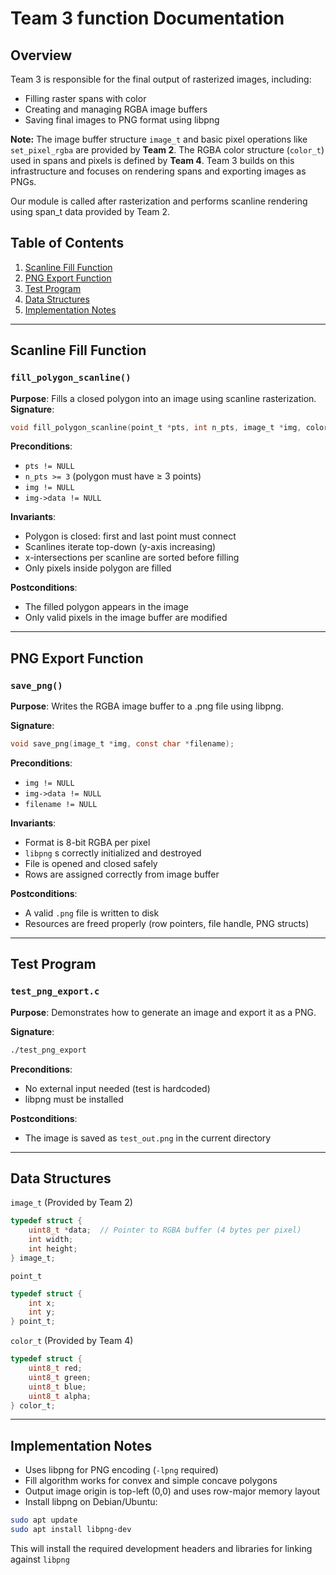 # Team 3 function Documentation

## Overview
Team 3 is responsible for the final output of rasterized images, including:
- Filling raster spans with color
- Creating and managing RGBA image buffers
- Saving final images to PNG format using libpng

**Note:** The image buffer structure `image_t` and basic pixel operations like `set_pixel_rgba` are provided by **Team 2**. The RGBA color structure (`color_t`) used in spans and pixels is defined by **Team 4**. 
Team 3 builds on this infrastructure and focuses on rendering spans and exporting images as PNGs.

Our module is called after rasterization and performs scanline rendering using span_t data provided by Team 2.

## Table of Contents
1. [Scanline Fill Function](#scanline-fill-function)
2. [PNG Export Function](#png-export-function)
3. [Test Program](#test-program)
4. [Data Structures](#data-structures)
5. [Implementation Notes](#implementation-notes)

---

## Scanline Fill Function

### `fill_polygon_scanline()`

**Purpose**: Fills a closed polygon into an image using scanline rasterization.
**Signature**:
```c
void fill_polygon_scanline(point_t *pts, int n_pts, image_t *img, color_t fill);;
```

**Preconditions**:
- `pts != NULL`
- `n_pts >= 3` (polygon must have ≥ 3 points)
- `img != NULL` 
- `img->data != NULL`

**Invariants**:
- Polygon is closed: first and last point must connect
- Scanlines iterate top-down (y-axis increasing)
- x-intersections per scanline are sorted before filling
- Only pixels inside polygon are filled

**Postconditions**:
- The filled polygon appears in the image
- Only valid pixels in the image buffer are modified

---

## PNG Export Function

### `save_png()`

**Purpose**: Writes the RGBA image buffer to a .png file using libpng.

**Signature**:
```c
void save_png(image_t *img, const char *filename);
```

**Preconditions**:
- `img != NULL`
- `img->data != NULL`
- `filename != NULL`

**Invariants**:
- Format is 8-bit RGBA per pixel
- `libpng` s correctly initialized and destroyed
- File is opened and closed safely
- Rows are assigned correctly from image buffer

**Postconditions**:
- A valid `.png` file is written to disk
- Resources are freed properly (row pointers, file handle, PNG structs)

---

## Test Program

### `test_png_export.c`

**Purpose**: Demonstrates how to generate an image and export it as a PNG.

**Signature**:
```bash
./test_png_export
```

**Preconditions**:
- No external input needed (test is hardcoded)
- libpng must be installed

**Postconditions**:
- The image is saved as `test_out.png` in the current directory
---

## Data Structures

`image_t` (Provided by Team 2)
```c
typedef struct {
    uint8_t *data;  // Pointer to RGBA buffer (4 bytes per pixel)
    int width;
    int height;
} image_t;
```

`point_t`
```c
typedef struct {
    int x;
    int y;
} point_t;
```

`color_t` (Provided by Team 4)
```c
typedef struct {
    uint8_t red;
    uint8_t green;
    uint8_t blue;
    uint8_t alpha;
} color_t;
```

---

## Implementation Notes

- Uses libpng for PNG encoding (`-lpng` required)
- Fill algorithm works for convex and simple concave polygons
- Output image origin is top-left (0,0) and uses row-major memory layout
- Install libpng on Debian/Ubuntu:
```bash
sudo apt update
sudo apt install libpng-dev
```
This will install the required development headers and libraries for linking against `libpng`